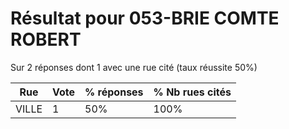 # Résultat pour 053-BRIE COMTE ROBERT

Sur 2 réponses dont 1 avec une rue cité (taux réussite 50%)

| Rue | Vote | % réponses | % Nb rues cités|
|-----|------|------------|----------------|
| VILLE | 1 | 50% | 100%|
